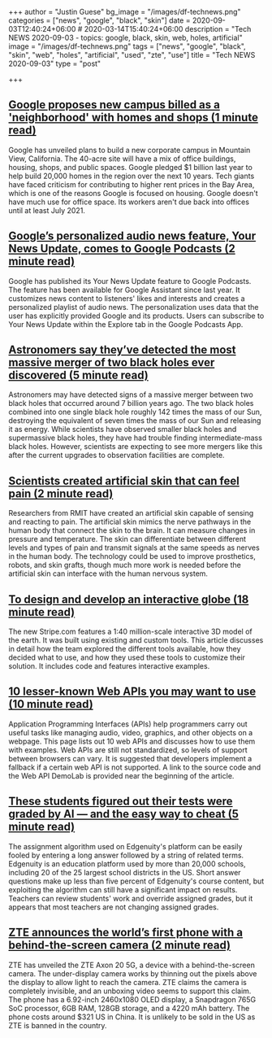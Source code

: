 +++
author = "Justin Guese"
bg_image = "/images/df-technews.png"
categories = ["news", "google", "black", "skin"]
date = 2020-09-03T12:40:24+06:00 # 2020-03-14T15:40:24+06:00
description = "Tech NEWS 2020-09-03 - topics: google, black, skin, web, holes, artificial"
image = "/images/df-technews.png"
tags = ["news", "google", "black", "skin", "web", "holes", "artificial", "used", "zte", "use"]
title = "Tech NEWS 2020-09-03"
type = "post"

+++

## [Google proposes new campus billed as a 'neighborhood' with homes and shops (1 minute read)](https://www.cnet.com/news/google-proposes-campus-billed-as-a-new-neighborhood-in-mountain-view//1/0100017453700152-42631b68-b58b-442d-a6d1-02f73d08fdee-000000/xPzUfxfPWn0Cih-hMoYvGJ2-v4FysxtOw0VzQLIls4c=157)

Google has unveiled plans to build a new corporate campus in Mountain View, California. The 40-acre site will have a mix of office buildings, housing, shops, and public spaces. Google pledged $1 billion last year to help build 20,000 homes in the region over the next 10 years. Tech giants have faced criticism for contributing to higher rent prices in the Bay Area, which is one of the reasons Google is focused on housing. Google doesn't have much use for office space. Its workers aren't due back into offices until at least July 2021.

## [Google’s personalized audio news feature, Your News Update, comes to Google Podcasts (2 minute read)](https://techcrunch.com/2020/09/02/googles-personalized-audio-news-feature-your-news-update-comes-to-google-podcasts//1/0100017453700152-42631b68-b58b-442d-a6d1-02f73d08fdee-000000/_xONAVqS3g-3UV1RuUTT-1LrpqgvJSggmVZyJ7RBxBE=157)

Google has published its Your News Update feature to Google Podcasts. The feature has been available for Google Assistant since last year. It customizes news content to listeners' likes and interests and creates a personalized playlist of audio news. The personalization uses data that the user has explicitly provided Google and its products. Users can subscribe to Your News Update within the Explore tab in the Google Podcasts App.

## [Astronomers say they’ve detected the most massive merger of two black holes ever discovered (5 minute read)](https://www.theverge.com/2020/9/2/21417412/ligo-virgo-gravitational-waves-black-hole-merger-intermediate-mass/1/0100017453700152-42631b68-b58b-442d-a6d1-02f73d08fdee-000000/zHuiZPzsmM8WOP2cWeRGINbKWIJFrDogfW4fzMQP4fI=157)

Astronomers may have detected signs of a massive merger between two black holes that occurred around 7 billion years ago. The two black holes combined into one single black hole roughly 142 times the mass of our Sun, destroying the equivalent of seven times the mass of our Sun and releasing it as energy. While scientists have observed smaller black holes and supermassive black holes, they have had trouble finding intermediate-mass black holes. However, scientists are expecting to see more mergers like this after the current upgrades to observation facilities are complete.

## [Scientists created artificial skin that can feel pain (2 minute read)](https://www.theburnin.com/technology/scientists-create-artificial-skin-can-feel-pain-pressure-temperature-smart-prosthetics-2020-09-02//1/0100017453700152-42631b68-b58b-442d-a6d1-02f73d08fdee-000000/fJnekVM1_yefFKgU4rQbJWWW6e1nyTha066pD1ElAEM=157)

Researchers from RMIT have created an artificial skin capable of sensing and reacting to pain. The artificial skin mimics the nerve pathways in the human body that connect the skin to the brain. It can measure changes in pressure and temperature. The skin can differentiate between different levels and types of pain and transmit signals at the same speeds as nerves in the human body. The technology could be used to improve prosthetics, robots, and skin grafts, though much more work is needed before the artificial skin can interface with the human nervous system.

## [To design and develop an interactive globe (18 minute read)](https://stripe.com/blog/globe/1/0100017453700152-42631b68-b58b-442d-a6d1-02f73d08fdee-000000/LICFObLd3p_FU_8fVULCf0vNtbDUP5bzfRYU3Hta4KE=157)

The new Stripe.com features a 1:40 million-scale interactive 3D model of the earth. It was built using existing and custom tools. This article discusses in detail how the team explored the different tools available, how they decided what to use, and how they used these tools to customize their solution. It includes code and features interactive examples.

## [10 lesser-known Web APIs you may want to use (10 minute read)](https://blog.greenroots.info/10-lesser-known-web-apis-you-may-want-to-use-ckejv75cr012y70s158n85yhn/1/0100017453700152-42631b68-b58b-442d-a6d1-02f73d08fdee-000000/1ZcrEM8qyymMl4TfDuzckNKKeDMIZN_Wc7WT9-bOovw=157)

Application Programming Interfaces (APIs) help programmers carry out useful tasks like managing audio, video, graphics, and other objects on a webpage. This page lists out 10 web APIs and discusses how to use them with examples. Web APIs are still not standardized, so levels of support between browsers can vary. It is suggested that developers implement a fallback if a certain web API is not supported. A link to the source code and the Web API DemoLab is provided near the beginning of the article.

## [These students figured out their tests were graded by AI — and the easy way to cheat (5 minute read)](https://www.theverge.com/2020/9/2/21419012/edgenuity-online-class-ai-grading-keyword-mashing-students-school-cheating-algorithm-glitch/1/0100017453700152-42631b68-b58b-442d-a6d1-02f73d08fdee-000000/iEEpu8jQkO1tRmBL0vUVrWovm2DpYzY--l7U-QBMymE=157)

The assignment algorithm used on Edgenuity's platform can be easily fooled by entering a long answer followed by a string of related terms. Edgenuity is an education platform used by more than 20,000 schools, including 20 of the 25 largest school districts in the US. Short answer questions make up less than five percent of Edgenuity's course content, but exploiting the algorithm can still have a significant impact on results. Teachers can review students' work and override assigned grades, but it appears that most teachers are not changing assigned grades.

## [ZTE announces the world’s first phone with a behind-the-screen camera (2 minute read)](https://arstechnica.com/gadgets/2020/09/zte-announces-the-worlds-first-phone-with-a-behind-the-screen-camera//1/0100017453700152-42631b68-b58b-442d-a6d1-02f73d08fdee-000000/JlJeeimYJSNR4mdKCuzqwGx4KSCkHEtKPi9mnxMv-b8=157)

ZTE has unveiled the ZTE Axon 20 5G, a device with a behind-the-screen camera. The under-display camera works by thinning out the pixels above the display to allow light to reach the camera. ZTE claims the camera is completely invisible, and an unboxing video seems to support this claim. The phone has a 6.92-inch 2460x1080 OLED display, a Snapdragon 765G SoC processor, 6GB RAM, 128GB storage, and a 4220 mAh battery. The phone costs around $321 US in China. It is unlikely to be sold in the US as ZTE is banned in the country.

